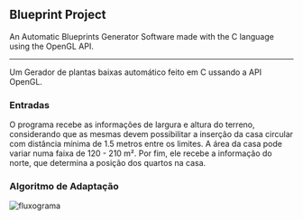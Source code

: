 ## Blueprint Project

An Automatic Blueprints Generator Software made with the C language using the OpenGL API.

<hr>

Um Gerador de plantas baixas automático feito em C ussando a API OpenGL.

### Entradas

O programa recebe as informações de largura e altura do terreno, considerando que
as mesmas devem possibilitar a inserção da casa circular com distância mínima de 1.5 
metros entre os limites. A área da casa pode variar numa faixa de 120 - 210 m².
Por fim, ele recebe a informação do norte, que determina a posição dos quartos na casa.

### Algoritmo de Adaptação

![fluxograma](fluxo-algoritmo.png)